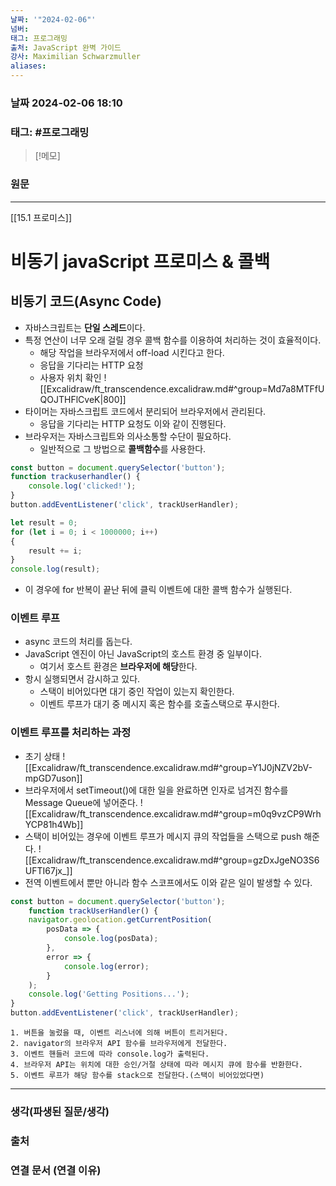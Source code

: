 ```yaml
---
날짜: '"2024-02-06"'
넘버: 
태그: 프로그래밍
출처: JavaScript 완벽 가이드
강사: Maximilian Schwarzmuller
aliases:
---
```

### 날짜  2024-02-06 18:10

### 태그: #프로그래밍 

>[!메모]
>

### 원문
---
[[15.1 프로미스]]
# 비동기 javaScript 프로미스 & 콜백
## 비동기 코드(Async Code)
- 자바스크립트는 **단일 스레드**이다.
- 특정 연산이 너무 오래 걸릴 경우 콜백 함수를 이용하여 처리하는 것이 효율적이다.
	- 해당 작업을 브라우저에서 off-load 시킨다고 한다.
	- 응답을 기다리는 HTTP 요청
	- 사용자 위치 확인
![[Excalidraw/ft_transcendence.excalidraw.md#^group=Md7a8MTFfUQOJTHFlCveK|800]]
- 타이머는 자바스크립트 코드에서 분리되어 브라우저에서 관리된다.
	- 응답을 기다리는 HTTP 요청도 이와 같이 진행된다.
- 브라우저는 자바스크립트와 의사소통할 수단이 필요하다.
	- 일반적으로 그 방법으로 **콜백함수**를 사용한다.
```js
const button = document.querySelector('button');
function trackuserhandler() {
	console.log('clicked!');
}
button.addEventListener('click', trackUserHandler);

let result = 0;
for (let i = 0; i < 1000000; i++)
{
	result += i;
}
console.log(result);
```
- 이 경우에 for 반복이 끝난 뒤에 클릭 이벤트에 대한 콜백 함수가 실행된다.
### 이벤트 루프
- async 코드의 처리를 돕는다.
- JavaScript 엔진이 아닌 JavaScript의 호스트 환경 중 일부이다.
	- 여기서 호스트 환경은 **브라우저에 해당**한다.
- 항시 실행되면서 감시하고 있다.
	- 스택이 비어있다면 대기 중인 작업이 있는지 확인한다.
	- 이벤트 루프가 대기 중 메시지 혹은 함수를 호출스택으로 푸시한다.
### 이벤트 루프를 처리하는 과정
- 초기 상태
![[Excalidraw/ft_transcendence.excalidraw.md#^group=Y1J0jNZV2bV-mpGD7uson]]
- 브라우저에서 setTimeout()에 대한 일을 완료하면 인자로 넘겨진 함수를 Message Queue에 넣어준다.
![[Excalidraw/ft_transcendence.excalidraw.md#^group=m0q9vzCP9WrhYCP81h4Wb]]
- 스택이 비어있는 경우에 이벤트 루프가 메시지 큐의 작업들을 스택으로 push 해준다.
![[Excalidraw/ft_transcendence.excalidraw.md#^group=gzDxJgeNO3S6UFTI67jx_]]
- 전역 이벤트에서 뿐만 아니라 함수 스코프에서도 이와 같은 일이 발생할 수 있다.
```js
const button = document.querySelector('button');
	function trackUserHandler() {
	navigator.geolocation.getCurrentPosition(
		posData => {
			console.log(posData);
		},
		error => {
			console.log(error);
		}
	);
	console.log('Getting Positions...');
}
button.addEventListener('click', trackUserHandler);
```
```
1. 버튼을 눌렀을 때, 이벤트 리스너에 의해 버튼이 트리거된다.
2. navigator의 브라우저 API 함수를 브라우저에게 전달한다.
3. 이벤트 핸들러 코드에 따라 console.log가 출력된다. 
4. 브라우저 API는 위치에 대한 승인/거절 상태에 따라 메시지 큐에 함수를 반환한다.
5. 이벤트 루프가 해당 함수를 stack으로 전달한다.(스택이 비어있었다면)
```


---
### 생각(파생된 질문/생각)

### 출처

### 연결 문서 (연결 이유)
